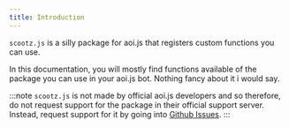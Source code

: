 ```yaml
---
title: Introduction
---
```


`scootz.js` is a silly package for aoi.js that registers custom functions you can use.

In this documentation, you will mostly find functions available of the package you can use in your aoi.js bot. Nothing fancy about it i would say.

:::note
`scootz.js` is not made by official aoi.js developers and so therefore, do not request support for the package in their official support server. Instead, request support for it by going into [Github Issues](https://github.com/ddodogames/scootz.js/issues/new/choose).
:::
